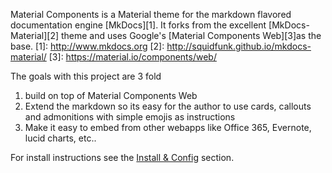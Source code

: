 
Material Components is a Material theme for the markdown flavored documentation engine  [MkDocs][1].
It forks from the excellent [MkDocs-Material][2] theme and uses Google's [Material Components Web][3]as the base.
  [1]: http://www.mkdocs.org
  [2]: http://squidfunk.github.io/mkdocs-material/
  [3]: https://material.io/components/web/

The goals with this project are 3 fold

1. build on top of Material Components Web
2. Extend the markdown so its easy for the author to use cards, callouts and admonitions with simple emojis as instructions
3. Make it easy to embed from other webapps like Office 365, Evernote, lucid charts, etc..

For install instructions see the [Install & Config](docs/getting-started.md) section.
